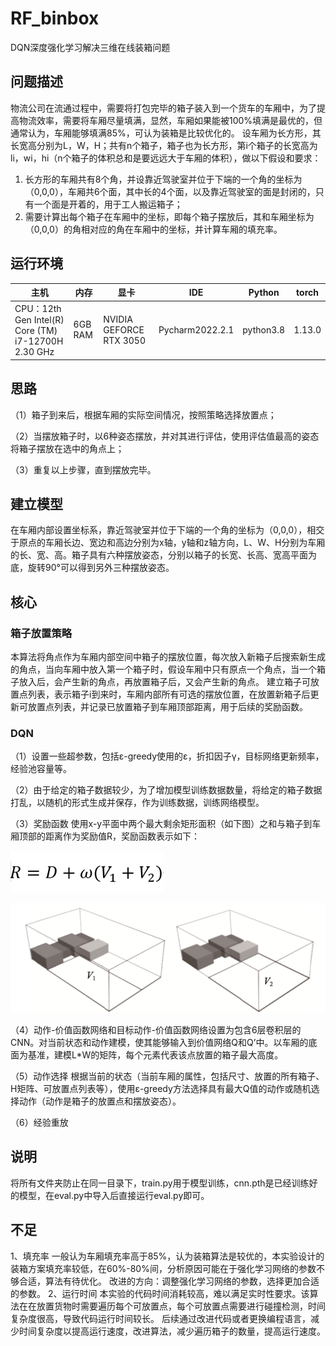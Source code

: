 # RF_binbox
DQN深度强化学习解决三维在线装箱问题

## 问题描述
物流公司在流通过程中，需要将打包完毕的箱子装入到一个货车的车厢中，为了提高物流效率，需要将车厢尽量填满，显然，车厢如果能被100%填满是最优的，但通常认为，车厢能够填满85%，可认为装箱是比较优化的。
设车厢为长方形，其长宽高分别为L，W，H；共有n个箱子，箱子也为长方形，第i个箱子的长宽高为li，wi，hi（n个箱子的体积总和是要远远大于车厢的体积），做以下假设和要求：
1. 长方形的车厢共有8个角，并设靠近驾驶室并位于下端的一个角的坐标为（0,0,0），车厢共6个面，其中长的4个面，以及靠近驾驶室的面是封闭的，只有一个面是开着的，用于工人搬运箱子；
2. 需要计算出每个箱子在车厢中的坐标，即每个箱子摆放后，其和车厢坐标为（0,0,0）的角相对应的角在车厢中的坐标，并计算车厢的填充率。

## 运行环境

 主机 |内存 | 显卡 | IDE | Python | torch 
-----|------|------|-----|--------|-----
CPU：12th Gen Intel(R) Core (TM) i7-12700H  2.30 GHz | 6GB RAM | NVIDIA GEFORCE RTX 3050 | Pycharm2022.2.1 | python3.8 | 1.13.0

## 思路

（1）箱子到来后，根据车厢的实际空间情况，按照策略选择放置点；

（2）当摆放箱子时，以6种姿态摆放，并对其进行评估，使用评估值最高的姿态将箱子摆放在选中的角点上；

（3）重复以上步骤，直到摆放完毕。

## 建立模型
在车厢内部设置坐标系，靠近驾驶室并位于下端的一个角的坐标为（0,0,0），相交于原点的车厢长边、宽边和高边分别为x轴，y轴和z轴方向，L、W、H分别为车厢的长、宽、高。箱子具有六种摆放姿态，分别以箱子的长宽、长高、宽高平面为底，旋转90°可以得到另外三种摆放姿态。

## 核心
### 箱子放置策略
本算法将角点作为车厢内部空间中箱子的摆放位置，每次放入新箱子后搜索新生成的角点，当向车厢中放入第一个箱子时，假设车厢中只有原点一个角点，当一个箱子放入后，会产生新的角点，再放置箱子后，又会产生新的角点。
建立箱子可放置点列表，表示箱子i到来时，车厢内部所有可选的摆放位置，在放置新箱子后更新可放置点列表，并记录已放置箱子到车厢顶部距离，用于后续的奖励函数。
### DQN

（1）设置一些超参数，包括ε-greedy使用的ε，折扣因子γ，目标网络更新频率，经验池容量等。

（2）由于给定的箱子数据较少，为了增加模型训练数据数量，将给定的箱子数据打乱，以随机的形式生成并保存，作为训练数据，训练网络模型。

（3）奖励函数
使用x-y平面中两个最大剩余矩形面积（如下图）之和与箱子到车厢顶部的距离作为奖励值R，奖励函数表示如下：


![image](https://github.com/1024-program/RF_binbox/blob/main/images/%E5%9B%BE%E7%89%872.png)

![image](https://github.com/1024-program/RF_binbox/blob/main/images/%E5%9B%BE%E7%89%871.png)

（4）动作-价值函数网络和目标动作-价值函数网络设置为包含6层卷积层的CNN。对当前状态和动作建模，使其能够输入到价值网络Q和Q’中。以车厢的底面为基准，建模L*W的矩阵，每个元素代表该点放置的箱子最大高度。

（5）动作选择
根据当前的状态（当前车厢的属性，包括尺寸、放置的所有箱子、H矩阵、可放置点列表等），使用ε-greedy方法选择具有最大Q值的动作或随机选择动作（动作是箱子的放置点和摆放姿态）。

（6）经验重放

## 说明
将所有文件夹防止在同一目录下，train.py用于模型训练，cnn.pth是已经训练好的模型，在eval.py中导入后直接运行eval.py即可。

## 不足
1、填充率
一般认为车厢填充率高于85%，认为装箱算法是较优的，本实验设计的装箱方案填充率较低，在60%-80%间，分析原因可能在于强化学习网络的参数不够合适，算法有待优化。
改进的方向：调整强化学习网络的参数，选择更加合适的参数。
2、运行时间
本实验的代码时间消耗较高，难以满足实时性要求。该算法在在放置货物时需要遍历每个可放置点，每个可放置点需要进行碰撞检测，时间复杂度很高，导致代码运行时间较长。
后续通过改进代码或者更换编程语言，减少时间复杂度以提高运行速度，改进算法，减少遍历箱子的数量，提高运行速度。
